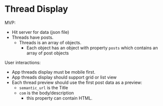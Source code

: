 # Thread Display

MVP:
* Hit server for data (json file)
* Threads have posts.
  * Threads is an array of objects.
    * Each object has an object with property `posts` which contains an array of post objects

User interactions:
* App threads display must be mobile first.
* App threads display should support grid or list view
* Each thread preview should use the first post data as a preview:
  * `semantic_url` is the Title
  * `com` is the body/description
    * this property can contain HTML.